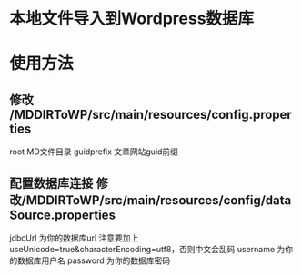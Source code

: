 # 本地文件导入到Wordpress数据库
# 使用方法
## 修改 /MDDIRToWP/src/main/resources/config.properties
root MD文件目录
guidprefix 文章网站guid前缀
## 配置数据库连接 修改/MDDIRToWP/src/main/resources/config/dataSource.properties
jdbcUrl 为你的数据库url 注意要加上useUnicode=true&characterEncoding=utf8，否则中文会乱码
username 为你的数据库用户名
password 为你的数据库密码